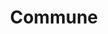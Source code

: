 ---
title: "Commune"
index:
  - commune
permalink: /spells/commune/
tags:
  - Spell
  - 5th Level
  - Divination
available_for:
  - Cleric
level: "5th Level"
school: "Divination"
comp:
  - V
  - S
  - M
material: "incense and a vial of holy or unholy water."
duration: "1 Minute"
cast_time: "1 Minute"
ritual: true
description: |
  You contact your deity or a divine proxy and ask up to three questions that can be answered with a yes or no. You must ask your questions before the spell ends. You receive a correct answer for each question.

  Divine beings aren't necessarily omniscient, so you might receive "unclear" as an answer if a question pertains to information that lies beyond the deity's knowledge. In a case where a one-word answer could be misleading or contrary to the deity's interests, the GM might offer a short phrase as an answer instead.

  If you cast the spell two or more times before finishing your next long rest, there is a cumulative 25 percent chance for each casting after the first that you get no answer. The GM makes this roll in secret.
excerpt: "You contact your deity or a divine proxy and ask up to three questions that can be answered with a yes or no."
source: "Basic Rules"
---